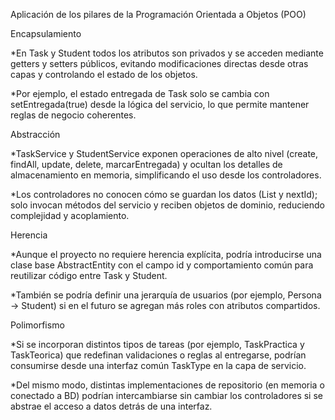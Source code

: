 Aplicación de los pilares de la Programación Orientada a Objetos (POO)

Encapsulamiento

*En Task y Student todos los atributos son privados y se acceden mediante getters y setters públicos, evitando modificaciones directas desde otras capas y controlando el estado de los objetos.​

*Por ejemplo, el estado entregada de Task solo se cambia con setEntregada(true) desde la lógica del servicio, lo que permite mantener reglas de negocio coherentes.​

Abstracción

*TaskService y StudentService exponen operaciones de alto nivel (create, findAll, update, delete, marcarEntregada) y ocultan los detalles de almacenamiento en memoria, simplificando el uso desde los controladores.​

*Los controladores no conocen cómo se guardan los datos (List y nextId); solo invocan métodos del servicio y reciben objetos de dominio, reduciendo complejidad y acoplamiento.​

Herencia

*Aunque el proyecto no requiere herencia explícita, podría introducirse una clase base AbstractEntity con el campo id y comportamiento común para reutilizar código entre Task y Student.​

*También se podría definir una jerarquía de usuarios (por ejemplo, Persona → Student) si en el futuro se agregan más roles con atributos compartidos.​

Polimorfismo

*Si se incorporan distintos tipos de tareas (por ejemplo, TaskPractica y TaskTeorica) que redefinan validaciones o reglas al entregarse, podrían consumirse desde una interfaz común TaskType en la capa de servicio.​

*Del mismo modo, distintas implementaciones de repositorio (en memoria o conectado a BD) podrían intercambiarse sin cambiar los controladores si se abstrae el acceso a datos detrás de una interfaz.
